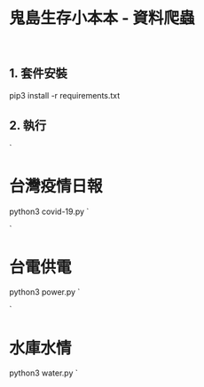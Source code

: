 <!--
 * @Author: Sean
 * @Date: 2021-05-25 16:51:42
 * @LastEditTime: 2021-05-25 17:08:20
-->

<p align="center"><h1>鬼島生存小本本 - 資料爬蟲</h1></p>
<br/>

## 1. 套件安裝

pip3 install -r requirements.txt

## 2. 執行

`
# 台灣疫情日報
python3 covid-19.py
`

`
# 台電供電
python3 power.py
`

`
# 水庫水情
python3 water.py
`
